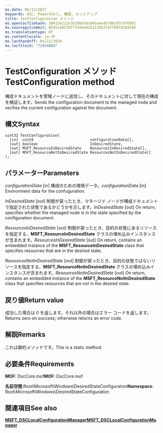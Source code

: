 ```yaml
---
ms.date: 06/12/2017
keywords: DSC, PowerShell, 構成, セットアップ
title: TestConfiguration メソッド
ms.openlocfilehash: 384134212e3b29b63dc045aee4b708c87c970302
ms.sourcegitcommit: 6545c60578f7745be015111052fd7769f8289296
ms.translationtype: HT
ms.contentlocale: ja-JP
ms.lasthandoff: 04/22/2020
ms.locfileid: "71954869"
---
```

# <a name="testconfiguration-method"></a><span data-ttu-id="db473-103">TestConfiguration メソッド</span><span class="sxs-lookup"><span data-stu-id="db473-103">TestConfiguration method</span></span>

<span data-ttu-id="db473-104">構成ドキュメントを管理ノードに送信し、そのドキュメントに対して現在の構成を検証します。</span><span class="sxs-lookup"><span data-stu-id="db473-104">Sends the configuration document to the managed node and verifies the current configuration against the document.</span></span>

## <a name="syntax"></a><span data-ttu-id="db473-105">構文</span><span class="sxs-lookup"><span data-stu-id="db473-105">Syntax</span></span>

```mof
uint32 TestConfiguration(
  [in]  uint8                          configurationData[],
  [out] boolean                        InDesiredState,
  [out] MSFT_ResourceInDesiredState    ResourcesInDesiredState[],
  [out] MSFT_ResourceNotInDesiredState ResourcesNotInDesiredState[]
);
```

## <a name="parameters"></a><span data-ttu-id="db473-106">パラメーター</span><span class="sxs-lookup"><span data-stu-id="db473-106">Parameters</span></span>

<span data-ttu-id="db473-107">*configurationData* \[in\] 構成のための環境データ。</span><span class="sxs-lookup"><span data-stu-id="db473-107">*configurationData* \[in\] Environment data for the confuguration.</span></span>

<span data-ttu-id="db473-108">*InDesiredState* \[out\] 制御が戻ったとき、マネージド ノードが構成ドキュメントで指定された状態であるかどうかを示します。</span><span class="sxs-lookup"><span data-stu-id="db473-108">*InDesiredState* \[out\] On return, specifies whether the managed node is in the state specified by the configuration document.</span></span>

<span data-ttu-id="db473-109">*ResourcesInDesiredState* \[out\] 制御が戻ったとき、目的の状態にあるリソースを指定する、**MSFT_ResourceInDesiredState** クラスの埋め込みインスタンスが含まれます。</span><span class="sxs-lookup"><span data-stu-id="db473-109">*ResourcesInDesiredState* \[out\] On return, contains an embedded instance of the **MSFT_ResourceInDesiredState** class that specifies resources that are in the desired state.</span></span>

<span data-ttu-id="db473-110">*ResourcesNotInDesiredState* \[out\] 制御が戻ったとき、目的の状態ではないリソースを指定する、**MSFT_ResourceNotInDesiredState** クラスの埋め込みインスタンスが含まれます。</span><span class="sxs-lookup"><span data-stu-id="db473-110">*ResourcesNotInDesiredState* \[out\] On return, contains an embedded instance of the **MSFT_ResourceNotInDesiredState** class that specifies resources that are not in the desired state.</span></span>

## <a name="return-value"></a><span data-ttu-id="db473-111">戻り値</span><span class="sxs-lookup"><span data-stu-id="db473-111">Return value</span></span>

<span data-ttu-id="db473-112">成功した場合は 0 を返します。それ以外の場合はエラー コードを返します。</span><span class="sxs-lookup"><span data-stu-id="db473-112">Returns zero on success; otherwise returns an error code.</span></span>

## <a name="remarks"></a><span data-ttu-id="db473-113">解説</span><span class="sxs-lookup"><span data-stu-id="db473-113">Remarks</span></span>

<span data-ttu-id="db473-114">これは静的メソッドです。</span><span class="sxs-lookup"><span data-stu-id="db473-114">This is a static method.</span></span>

## <a name="requirements"></a><span data-ttu-id="db473-115">必要条件</span><span class="sxs-lookup"><span data-stu-id="db473-115">Requirements</span></span>

<span data-ttu-id="db473-116">**MOF:** DscCore.mof</span><span class="sxs-lookup"><span data-stu-id="db473-116">**MOF:** DscCore.mof</span></span>

<span data-ttu-id="db473-117">**名前空間**:Root\Microsoft\Windows\DesiredStateConfiguration</span><span class="sxs-lookup"><span data-stu-id="db473-117">**Namespace**: Root\Microsoft\Windows\DesiredStateConfiguration</span></span>

## <a name="see-also"></a><span data-ttu-id="db473-118">関連項目</span><span class="sxs-lookup"><span data-stu-id="db473-118">See also</span></span>

[<span data-ttu-id="db473-119">**MSFT_DSCLocalConfigurationManager**</span><span class="sxs-lookup"><span data-stu-id="db473-119">**MSFT_DSCLocalConfigurationManager**</span></span>](msft-dsclocalconfigurationmanager.md)
